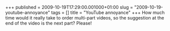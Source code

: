 +++
published = 2009-10-19T17:29:00.001000+01:00
slug = "2009-10-19-youtube-annoyance"
tags = []
title = "YouTube annoyance"
+++
How much time would it really take to order multi-part videos, so the
suggestion at the end of the video is the next part? Please!
